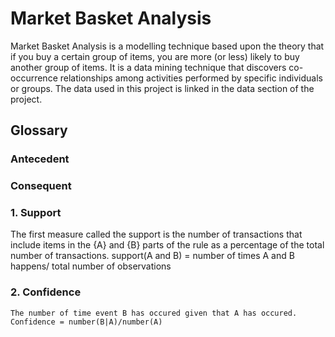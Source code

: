 # Market Basket Analysis
Market Basket Analysis is a modelling technique based upon the theory that if you buy a certain group of items, you are more (or less) likely to buy another group of items. It is a data mining technique that discovers co-occurrence relationships among activities performed by specific individuals or groups.
The data used in this project is linked in the data section of the project.
## Glossary
### Antecedent
### Consequent 
### 1. Support 
   The first measure called the support is the number of transactions that include items in the {A} and {B} parts of the rule as a  percentage of the total number of transactions.
   support(A and B) = number of times A and B happens/ total number of observations
### 2. Confidence
    The number of time event B has occured given that A has occured.
    Confidence = number(B|A)/number(A)
    
    
